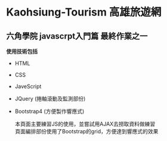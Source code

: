 # Kaohsiung-Tourism 高雄旅遊網 
## 六角學院 javascrpt入門篇 最終作業之一

**使用技術包括**
* HTML
* CSS
* JaveScript
* JQuery (捲軸滾動及監測部份)
* Bootstrap4 (方便製作響應式)  


    本頁面主要練習JS的使用，並嘗試用AJAX去撈取資料做練習  
頁面編排部份使用了Bootstrap的grid，方便達到響應式的效果  

